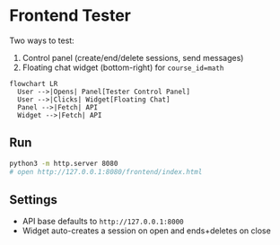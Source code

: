 # Frontend Tester

Two ways to test:
1. Control panel (create/end/delete sessions, send messages)
2. Floating chat widget (bottom-right) for `course_id=math`

```mermaid
flowchart LR
  User -->|Opens| Panel[Tester Control Panel]
  User -->|Clicks| Widget[Floating Chat]
  Panel -->|Fetch| API
  Widget -->|Fetch| API
```

## Run
```bash
python3 -m http.server 8080
# open http://127.0.0.1:8080/frontend/index.html
```

## Settings
- API base defaults to `http://127.0.0.1:8000`
- Widget auto-creates a session on open and ends+deletes on close 